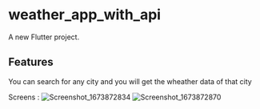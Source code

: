 # weather_app_with_api

A new Flutter project.

## Features

You can search for any city and you will get the wheather data of that city

Screens : 
![Screenshot_1673872834](https://user-images.githubusercontent.com/93593029/212684396-5bfadf39-689f-465b-9982-61056b5ccc3b.png)
![Screenshot_1673872870](https://user-images.githubusercontent.com/93593029/212684480-dd6d6b31-eb3f-4188-a798-7141d413de43.png)
